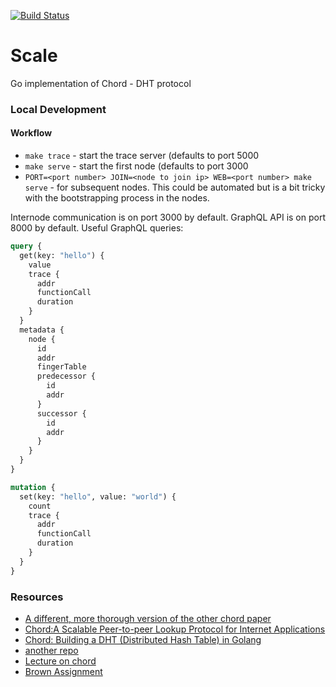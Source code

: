 [![Build Status](https://travis-ci.com/msmedes/scale.svg?branch=master)](https://travis-ci.com/msmedes/scale)

# Scale

Go implementation of Chord - DHT protocol

### Local Development

#### Workflow
- `make trace` - start the trace server (defaults to port 5000
- `make serve` - start the first node (defaults to port 3000
- `PORT=<port number> JOIN=<node to join ip> WEB=<port number> make serve` - for subsequent nodes.  This could be automated but is a bit tricky with the bootstrapping process in the nodes.

Internode communication is on port 3000 by default. GraphQL API is on port 8000 by default.
Useful GraphQL queries:

```graphql
query {
  get(key: "hello") {
    value
    trace {
      addr
      functionCall
      duration
    }
  }
  metadata {
    node {
      id
      addr
      fingerTable
      predecessor {
        id
        addr
      }
      successor {
        id
        addr
      }
    }
  }
}

mutation {
  set(key: "hello", value: "world") {
    count
    trace {
      addr
      functionCall
      duration
    }
  }
}
```

### Resources

- [A different, more thorough version of the other chord paper](https://people.csail.mit.edu/karger/Papers/chord.pdf)
- [Chord:A Scalable Peer-to-peer Lookup Protocol for Internet Applications](https://pdos.csail.mit.edu/papers/ton:chord/paper-ton.pdf)
- [Chord: Building a DHT (Distributed Hash Table) in Golang](https://medium.com/techlog/chord-building-a-dht-distributed-hash-table-in-golang-67c3ce17417b)
- [another repo](https://github.com/r-medina/gmaj)
- [Lecture on chord](https://www.youtube.com/watch?v=q29szpcnorA)
- [Brown Assignment](http://cs.brown.edu/courses/cs138/s17/content/projects/chord.pdf)
